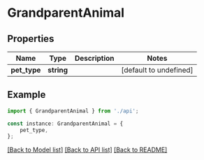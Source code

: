 # GrandparentAnimal


## Properties

Name | Type | Description | Notes
------------ | ------------- | ------------- | -------------
**pet_type** | **string** |  | [default to undefined]

## Example

```typescript
import { GrandparentAnimal } from './api';

const instance: GrandparentAnimal = {
    pet_type,
};
```

[[Back to Model list]](../README.md#documentation-for-models) [[Back to API list]](../README.md#documentation-for-api-endpoints) [[Back to README]](../README.md)

